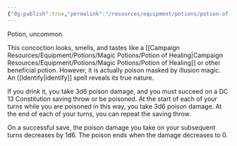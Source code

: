 ```yaml
---
{"dg-publish":true,"permalink":"/resources/equipment/potions/potion-of-poison/"}
---
```


Potion, uncommon 

This concoction looks, smells, and tastes like a [[Campaign Resources/Equipment/Potions/Magic Potions/Potion of Healing\|Campaign Resources/Equipment/Potions/Magic Potions/Potion of Healing]] or other beneficial potion. However, it is actually poison masked by illusion magic. An [[Identify\|identify]] spell reveals its true nature. 

If you drink it, you take 3d6 poison damage, and you must succeed on a DC 13 Constitution saving throw or be poisoned. At the start of each of your turns while you are poisoned in this way, you take 3d6 poison damage. At the end of each of your turns, you can repeat the saving throw. 

On a successful save, the poison damage you take on your subsequent turns decreases by 1d6. The poison ends when the damage decreases to 0.
